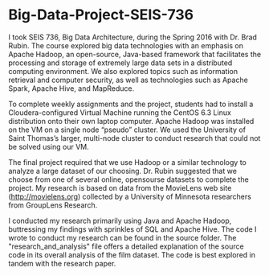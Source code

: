 # Big-Data-Project-SEIS-736

I took SEIS 736, Big Data Architecture, during the Spring 2016 with Dr. Brad Rubin. The course explored big data technologies with
an emphasis on Apache Hadoop, an open-source, Java-based framework that facilitates the processing and storage of extremely large 
data sets in a distributed computing environment. We also explored topics such as information retrieval and computer security, as 
well as technologies such as Apache Spark, Apache Hive, and MapReduce.

To complete weekly assignments and the project, students had to install a Cloudera-configured  Virtual Machine running the CentOS 
6.3 Linux distribution onto their own laptop computer. Apache Hadoop was installed on the VM on a single node “pseudo” cluster. We 
used the University of Saint Thomas’s larger, multi-node cluster to conduct research that could not be solved using our VM.

The final project required that we use Hadoop or a similar technology to analyze a large dataset of our choosing. Dr. Rubin 
suggested that we choose from one of several online, opensourse datasets to complete the project. My research is based on data from the MovieLens web site (http://movielens.org) collected by a University of Minnesota researchers from GroupLens Research.

I conducted my research primarily using Java and Apache Hadoop, buttressing my findings with sprinkles of SQL and Apache Hive. The 
code I wrote to conduct my research can be found in the source folder. The "research_and_analysis" file offers a detailed 
explanation of the source code in its overall analysis of the film dataset. The code is best explored in tandem with the research 
paper.


